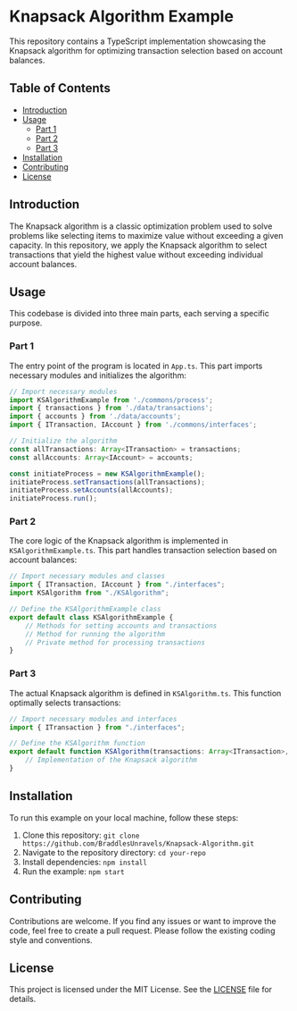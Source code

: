 # Knapsack Algorithm Example

This repository contains a TypeScript implementation showcasing the Knapsack algorithm for optimizing transaction selection based on account balances.

## Table of Contents

- [Introduction](#introduction)
- [Usage](#usage)
  - [Part 1](#part-1)
  - [Part 2](#part-2)
  - [Part 3](#part-3)
- [Installation](#installation)
- [Contributing](#contributing)
- [License](#license)

## Introduction

The Knapsack algorithm is a classic optimization problem used to solve problems like selecting items to maximize value without exceeding a given capacity. In this repository, we apply the Knapsack algorithm to select transactions that yield the highest value without exceeding individual account balances.

## Usage

This codebase is divided into three main parts, each serving a specific purpose.

### Part 1

The entry point of the program is located in `App.ts`. This part imports necessary modules and initializes the algorithm:

```typescript
// Import necessary modules
import KSAlgorithmExample from './commons/process';
import { transactions } from './data/transactions';
import { accounts } from './data/accounts';
import { ITransaction, IAccount } from './commons/interfaces';

// Initialize the algorithm
const allTransactions: Array<ITransaction> = transactions;
const allAccounts: Array<IAccount> = accounts;

const initiateProcess = new KSAlgorithmExample();
initiateProcess.setTransactions(allTransactions); 
initiateProcess.setAccounts(allAccounts);
initiateProcess.run();
```

### Part 2

The core logic of the Knapsack algorithm is implemented in `KSAlgorithmExample.ts`. This part handles transaction selection based on account balances:

```typescript
// Import necessary modules and classes
import { ITransaction, IAccount } from "./interfaces";
import KSAlgorithm from "./KSAlgorithm";

// Define the KSAlgorithmExample class
export default class KSAlgorithmExample {
    // Methods for setting accounts and transactions
    // Method for running the algorithm
    // Private method for processing transactions
}
```

### Part 3

The actual Knapsack algorithm is defined in `KSAlgorithm.ts`. This function optimally selects transactions:

```typescript
// Import necessary modules and interfaces
import { ITransaction } from "./interfaces";

// Define the KSAlgorithm function
export default function KSAlgorithm(transactions: Array<ITransaction>, accountBalance: number) {
    // Implementation of the Knapsack algorithm
}
```

## Installation

To run this example on your local machine, follow these steps:

1. Clone this repository: `git clone https://github.com/BraddlesUnravels/Knapsack-Algorithm.git`
2. Navigate to the repository directory: `cd your-repo`
3. Install dependencies: `npm install`
4. Run the example: `npm start`

## Contributing

Contributions are welcome. If you find any issues or want to improve the code, feel free to create a pull request. Please follow the existing coding style and conventions.

## License

This project is licensed under the MIT License. See the [LICENSE](LICENSE) file for details.
